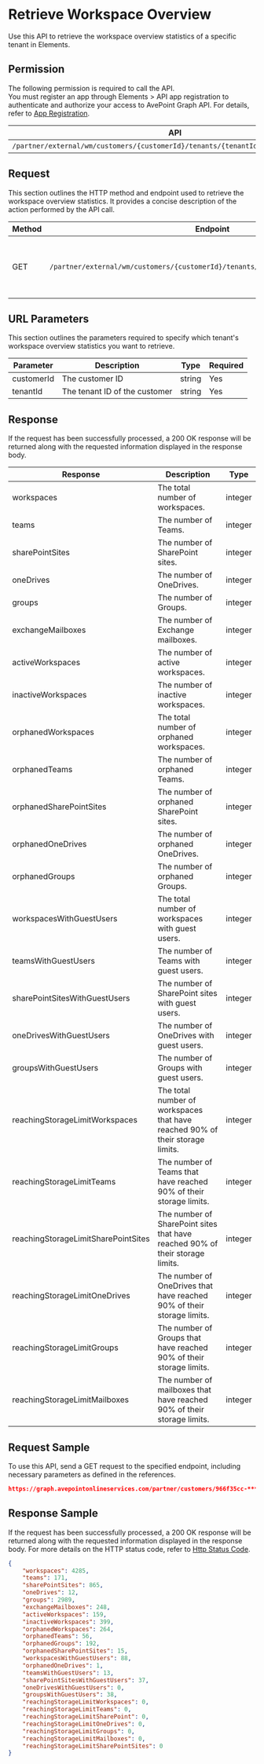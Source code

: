 # Retrieve Workspace Overview

Use this API to retrieve the workspace overview statistics of a specific tenant in Elements.  

## Permission  

The following permission is required to call the API.  
You must register an app through Elements > API app registration to authenticate and authorize your access to AvePoint Graph API. For details, refer to [App Registration](https://cdn.avepoint.com/assets/apelements-webhelp/avepoint-elements-for-partners/index.htm#!Documents/appregistration.htm).

| API | Permission |
|-----------|-----------|
| `/partner/external/wm/customers/{customerId}/tenants/{tenantId}/overview/workspace` | elements.wm.read.all |  


## Request

This section outlines the HTTP method and endpoint used to retrieve the workspace overview statistics. It provides a concise description of the action performed by the API call.

| Method | Endpoint | Description |
|-----------|-----------|-----------|
|GET|`/partner/external/wm/customers/{customerId}/tenants/{tenantId}/overview/workspace`|Retrieves statistics of workspcaes for a specific tenant.|

## URL Parameters

This section outlines the parameters required to specify which tenant's workspace overview statistics you want to retrieve.

| Parameter | Description | Type | Required |
| --- | --- | --- | --- |
| customerId | The customer ID | string | Yes |
| tenantId | The tenant ID of the customer | string | Yes |


## Response

If the request has been successfully processed, a 200 OK response will be returned along with the requested information displayed in the response body.

| Response | Description | Type |
| --- | --- | --- |
| workspaces | The total number of workspaces. | integer |
| teams | The number of Teams. | integer |
| sharePointSites | The number of SharePoint sites.  | integer |
| oneDrives | The number of OneDrives. | integer |
| groups | The number of Groups. | integer |
| exchangeMailboxes | The number of Exchange mailboxes. | integer |
| activeWorkspaces | The number of active workspaces. | integer |
| inactiveWorkspaces | The number of inactive workspaces. | integer |
| orphanedWorkspaces | The total number of orphaned workspaces. | integer |
| orphanedTeams | The number of orphaned Teams. | integer |
| orphanedSharePointSites | The number of orphaned SharePoint sites. | integer |
| orphanedOneDrives | The number of orphaned OneDrives. | integer |
| orphanedGroups | The number of orphaned Groups. | integer |
| workspacesWithGuestUsers | The total number of workspaces with guest users. | integer |
| teamsWithGuestUsers | The number of Teams with guest users. | integer |
| sharePointSitesWithGuestUsers | The number of SharePoint sites with guest users. | integer |
| oneDrivesWithGuestUsers | The number of OneDrives with guest users. | integer |
| groupsWithGuestUsers | The number of Groups with guest users. | integer |
| reachingStorageLimitWorkspaces | The total number of workspaces that have reached 90% of their storage limits. | integer |
| reachingStorageLimitTeams | The number of Teams that have reached 90% of their storage limits. | integer |
| reachingStorageLimitSharePointSites | The number of SharePoint sites that have reached 90% of their storage limits. | integer |
| reachingStorageLimitOneDrives | The number of OneDrives that have reached 90% of their storage limits. | integer |
| reachingStorageLimitGroups | The number of Groups that have reached 90% of their storage limits. | integer |
| reachingStorageLimitMailboxes | The number of mailboxes that have reached 90% of their storage limits. | integer |


## Request Sample

To use this API, send a GET request to the specified endpoint, including necessary parameters as defined in the references.

```json
https://graph.avepointonlineservices.com/partner/customers/966f35cc-****-4070-****-25cd****2a07/tenants/0c7715b3-****-4c4c-****-f363****acec/overview/workspace
```

## Response Sample

If the request has been successfully processed, a 200 OK response will be returned along with the requested information displayed in the response body. For more details on the HTTP status code, refer to [Http Status Code](https://learn.avepoint.com/elements/Use-AvePoint-Graph-API.html#http-status-code).

```json 
{
    "workspaces": 4285,
    "teams": 171,
    "sharePointSites": 865,
    "oneDrives": 12,
    "groups": 2989,
    "exchangeMailboxes": 248,
    "activeWorkspaces": 159,
    "inactiveWorkspaces": 399,
    "orphanedWorkspaces": 264,
    "orphanedTeams": 56,
    "orphanedGroups": 192,
    "orphanedSharePointSites": 15,
    "workspacesWithGuestUsers": 88,
    "orphanedOneDrives": 1,
    "teamsWithGuestUsers": 13,
    "sharePointSitesWithGuestUsers": 37,
    "oneDrivesWithGuestUsers": 0,
    "groupsWithGuestUsers": 38,
    "reachingStorageLimitWorkspaces": 0,
    "reachingStorageLimitTeams": 0,
    "reachingStorageLimitSharePoint": 0,
    "reachingStorageLimitOneDrives": 0,
    "reachingStorageLimitGroups": 0,
    "reachingStorageLimitMailboxes": 0,
    "reachingStorageLimitSharePointSites": 0
}